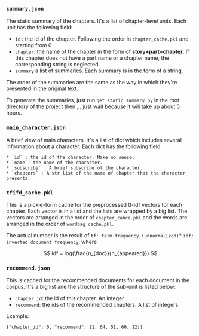 ### `summary.json`

The static summary of the chapters. It's a list of chapter-level units. Each unit has the following field:

- `id` : the id of the chapter. Following the order in `chapter_cache.pkl` and starting from 0
- `chapter`: the name of the chapter in the form of **story+part+chapter**. If this chapter does not have a part name or a chapter name, the corresponding string is neglected. 
- `summary` a list of summaries. Each summary is in the form of a string. 

The order of the summaries are the same as the way in which they're presented in the original text.

To generate the summaries, just run `get_static_summary.py` in the root directory of the project then ,,, just wait because it will take up about 5 hours.



### `main_character.json`

A brief view of main characters. It's a list of dict which includes several information about a character. Each dict has the following field:

	* `id` : the id of the character. Make no sense.
	* `name`: the name of the character.
	* `subscribe` : A brief subscribe of the character.
	* `chapters` : A str list of the name of chapter that the character presents. 


### `tfifd_cache.pkl`
This is a pickle-form cache for the preprocessed tf-idf vectors for each chapter. Each vector is in a list and the lists are wrapped by a big list. The vectors are arranged in the order of `chapter_cahce.pkl` and the words are arranged in the order of `wordbag_cache.pkl`.

The actual number is the result of `tf: term frequency (unnormalized)`* `idf: inverted document frequency`, where

$$
idf = log(\frac{n_{doc}}{n_{appeared}})
$$

### `recommend.json`
This is cached for the recommended documents for each document in the corpus. It's a big list ane the structure of the sub-unit is listed below:

- `chapter_id`: the id of this chapter. An integer
- `recommend`: the ids of the recommended chapters. A list of integers.

Example:
```
{"chapter_id": 0, "recommend": [1, 64, 51, 60, 12]}

